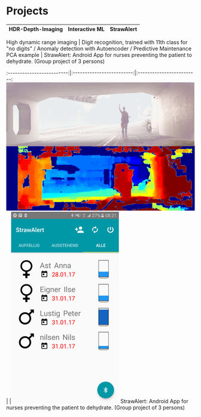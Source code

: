 # Projects

HDR-Depth-Imaging             |  Interactive ML          |   StrawAlert
:-------------------------:|:-------------------------:|:-------------------------:

High dynamic range imaging | Digit recognition, trained with 11th class for "no digits" / Anomaly detection with Autoencoder / Predictive Maintenance PCA example | StrawAlert: Android App for nurses preventing the patient to dehydrate. (Group project of 3 persons)

:-------------------------:|:-------------------------:|:-------------------------:
![](https://github.com/domi20u/Projects/blob/master/HDR-Depth-Imaging/hdr_on.png) | |![](https://github.com/domi20u/Projects/blob/master/StrawAlert/activity_main.png)
StrawAlert: Android App for nurses preventing the patient to dehydrate. (Group project of 3 persons)



